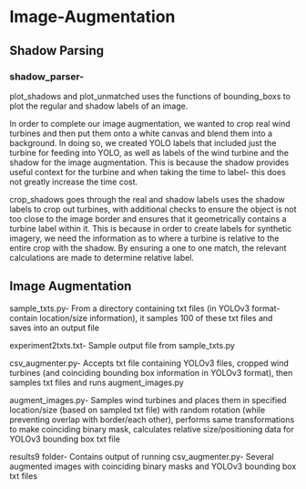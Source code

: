 # Image-Augmentation

## Shadow Parsing

### shadow_parser- 

plot_shadows and plot_unmatched uses the functions of bounding_boxs to plot the regular and shadow labels of an image.

In order to complete our image augmentation, we wanted to crop real wind turbines and then put them onto a white canvas and blend them into a background. In doing so, we created YOLO labels that included just the turbine for feeding into YOLO, as well as labels of the wind turbine and the shadow for the image augmentation. This is because the shadow provides useful context for the turbine and when taking the time to label- this does not greatly increase
the time cost. 

crop_shadows goes through the real and shadow labels uses the shadow labels to crop out turbines, with additional checks to ensure the object is not too close to the image border and ensures that it geometrically contains a turbine label within it. This is because in order to create labels for synthetic imagery, we need the information as to where a turbine is relative to the entire crop with the shadow. By ensuring a one to one match, the relevant calculations are made to determine relative label. 

## Image Augmentation

sample_txts.py- From a directory containing txt files (in YOLOv3 format- contain location/size information), it samples 100 of these txt files and saves into an output file

experiment2txts.txt- Sample output file from sample_txts.py

csv_augmenter.py- Accepts txt file containing YOLOv3 files, cropped wind turbines (and coinciding bounding box information in YOLOv3 format), then samples txt files and runs augment_images.py

augment_images.py- Samples wind turbines and places them in specified location/size (based on sampled txt file) with random rotation (while preventing overlap with border/each other), performs same transformations to make coinciding binary mask, calculates relative size/positioning data for YOLOv3 bounding box txt file

results9 folder- Contains output of running csv_augmenter.py- Several augmented images with coinciding binary masks and YOLOv3 bounding box txt files

